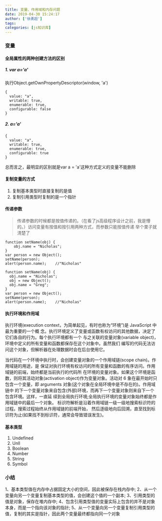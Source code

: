 ```yaml
---
title: 变量、作用域和内存问题
date: 2019-04-30 15:24:17
author: ['徐勇超']
tags:
categories: [js知识库]
---
```

### 变量
#### 全局属性的两种创建方法的区别
##### 1. var a='a'
执行Object.getOwnPropertyDescriptor(window, 'a')
```
{
  value: "a", 
  writable: true,
  enumerable: true,
  configurable: false
}
```

##### 2. a='a'
```
{
  value: "a",
  writable: true,
  enumerable: true,
  configurable: true
}
```
总而言之，最明显的区别就是var a = 'a'这种方式定义的变量不能删除

#### 复制变量的方式
1. 复制基本类型时直接复制的是值
2. 复制引用类型时复制的是一个指针

#### 传递参数
>传递参数的时候都是按值传递的。（在看了js高级程序设计之前，我是懵的。）访问变量有按值和按引用两种方式，而参数只能按值传递
举个栗子就清楚了
```
function setName(obj) {
    obj.name = "Nicholas";
}
var person = new Object();
setName(person);
alert(person.name);    //"Nicholas"
```

```
function setName(obj) {
  obj.name = "Nicholas";
  obj = new Object();
  obj.name = "Greg";
}
var person = new Object();
setName(person);
alert(person.name);    //"Nicholas"
```

#### 执行环境和作用域
执行环境(execution context，为简单起见，有时也称为“环境”)是 JavaScript 中最为重要的一个概 念。执行环境定义了变量或函数有权访问的其他数据，决定了它们各自的行为。每个执行环境都有一个 与之关联的变量对象(variable object)，环境中定义的所有变量和函数都保存在这个对象中。虽然我们 编写的代码无法访问这个对象，但解析器在处理数据时会在后台使用它。

当代码在一个环境中执行时，会创建变量对象的一个作用域链(scope chain)。作用域链的用途，是 保证对执行环境有权访问的所有变量和函数的有序访问。作用域链的前端，始终都是当前执行的代码所 在环境的变量对象。如果这个环境是函数，则将其活动对象(activation object)作为变量对象。活动对 6 象在最开始时只包含一个变量，即 arguments 对象(这个对象在全局环境中是不存在的)。作用域链中 的下一个变量对象来自包含(外部)环境，而再下一个变量对象则来自下一个包含环境。这样，一直延 续到全局执行环境;全局执行环境的变量对象始终都是作用域链中的最后一个对象。
标识符解析是沿着作用域链一级一级地搜索标识符的过程。搜索过程始终从作用域链的前端开始， 然后逐级地向后回溯，直至找到标识符为止(如果找不到标识符，通常会导致错误发生)。

#### 基本类型
1. Undefined
2. Unll
3. Boolean
4. Number
5. String
6. Symbol

### 小结
1、基本类型值在内存中占据固定大小的空间，因此被保存在栈内存中;
2、从一个变量向另一个变量复制基本类型的值，会创建这个值的一个副本;
3、引用类型的值是对象，保存在堆内存中;
4、包含引用类型值的变量实际上包含的并不是对象本身，而是一个指向该对象的指针;
5、从一个变量向另一个变量复制引用类型的值，复制的其实是指针，因此两个变量最终都指向同一个对象